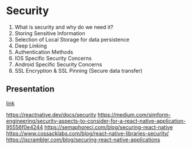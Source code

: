 # Security

1. What is security and why do we need it?
2. Storing Sensitive Information
3. Selection of Local Storage for data persistence
4. Deep Linking
5. Authentication Methods
6. IOS Specific Security Concerns
7. Android Specific Security Concerns
8. SSL Encryption & SSL Pinning (Secure data transfer)

## Presentation

[link](https://rolling-scopes-school.github.io/react-native-course/security/presentation.html)

https://reactnative.dev/docs/security
https://medium.com/simform-engineering/security-aspects-to-consider-for-a-react-native-application-95556f0e4244
https://semaphoreci.com/blog/securing-react-native
https://www.cossacklabs.com/blog/react-native-libraries-security/
https://jscrambler.com/blog/securing-react-native-applications
